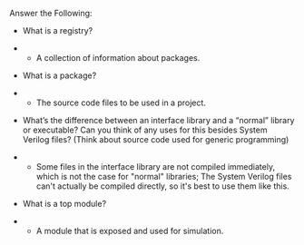 Answer the Following:

* What is a registry?
* - A collection of information about packages.

* What is a package?
* - The source code files to be used in a project.

* What’s the difference between an interface library and a “normal” library or executable? Can you think of any uses for this besides System Verilog files? (Think about source code used for generic programming)
* - Some files in the interface library are not compiled immediately, which is not the case for "normal" libraries; The System Verilog files can't actually be compiled directly, so it's best to use them like this.

* What is a top module?
* - A module that is exposed and used for simulation.